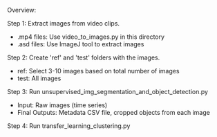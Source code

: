 Overview:

Step 1:
Extract images from video clips.
- .mp4 files: Use video_to_images.py in this directory
- .asd files: Use ImageJ tool to extract images

Step 2:
Create 'ref' and 'test' folders with the images.
- ref: Select 3-10 images based on total number of images
- test: All images

Step 3:
Run unsupervised_img_segmentation_and_object_detection.py

- Input: Raw images (time series)
- Final Outputs: Metadata CSV file, cropped objects from each image

Step 4:
Run transfer_learning_clustering.py


